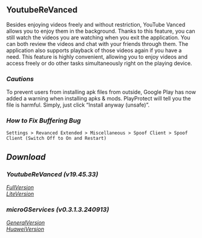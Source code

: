 ## YoutubeReVanced
Besides enjoying videos freely and without restriction, YouTube Vanced allows you to enjoy them in the background. Thanks to this feature, you can still watch the videos you are watching when you exit the application. You can both review the videos and chat with your friends through them. The application also supports playback of those videos again if you have a need. This feature is highly convenient, allowing you to enjoy videos and access freely or do other tasks simultaneously right on the playing device.

### *Cautions*
To prevent users from installing apk files from outside, Google Play has now added a warning when installing apks & mods. PlayProtect will tell you the file is harmful. Simply, just click “Install anyway (unsafe)”.

### *How to Fix Buffering Bug*
`Settings > Revanced Extended > Miscellaneous > Spoof Client > Spoof Client (Switch Off to On and Restart)`

## *Download*

### *YoutubeReVanced (v19.45.33)*
[*FullVersion*](https://github.com/dekthaiinchina/YouTubeVanced/releases/download/v1.0/com.android.youtube.vanced-194533.apk)
<br />
[*LiteVersion*](https://github.com/dekthaiinchina/YouTubeVanced/releases/download/v1.0/com.android.youtube.vanced-194533-lite.apk)

### *microGServices (v0.3.1.3.240913)*
[*GeneralVersion*](https://github.com/dekthaiinchina/YouTubeVanced/releases/download/v1.0/com.google.android.gms-0313240913.apk)
<br />
[*HuaweiVersion*](https://github.com/dekthaiinchina/YouTubeVanced/releases/download/v1.0/com.google.android.gms-0313240913-hw.apk)
